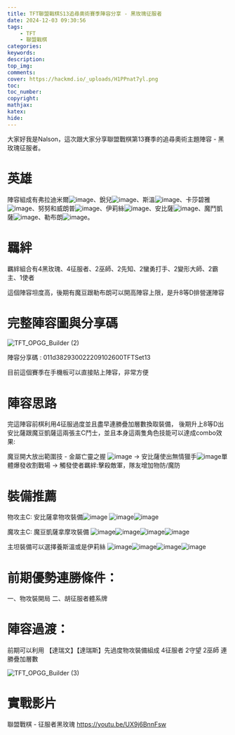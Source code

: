 ```yaml
---
title: TFT聯盟戰棋S13追尋奧術賽季陣容分享 - 黑玫瑰征服者
date: 2024-12-03 09:30:56
tags:
    - TFT
    - 聯盟戰棋
categories:
keywords:
description:
top_img:
comments:
cover: https://hackmd.io/_uploads/H1PPnat7yl.png
toc:
toc_number:
copyright:
mathjax:
katex:
hide:
---
```



大家好我是Nalson，這次跟大家分享聯盟戰棋第13賽季的追尋奧術主題陣容 - 黑玫瑰征服者。

# 英雄
陣容組成有弗拉迪米爾![image](https://hackmd.io/_uploads/ByKeWCtX1l.png)、銳兒![image](https://hackmd.io/_uploads/H1WGZRKQJe.png)、斯溫![image](https://hackmd.io/_uploads/S1VQWRKQkx.png)、卡莎碧雅![image](https://hackmd.io/_uploads/SJVEbAtmyg.png)、努努和威朗普![image](https://hackmd.io/_uploads/H1lIW0FQ1g.png)、伊莉絲![image](https://hackmd.io/_uploads/ry2L-CK71l.png)、安比薩![image](https://hackmd.io/_uploads/By4hxCYQyg.png)、魔鬥凱薩![image](https://hackmd.io/_uploads/B1dDx0YXyg.png)、勒布朗![image](https://hackmd.io/_uploads/Hkl0eCt7kg.png)。

# 羈絆
羈絆組合有4黑玫瑰、4征服者、2巫師、2先知、2蠻勇打手、2變形大師、2霸主、1使者

這個陣容坦度高，後期有魔豆跟勒布朗可以開高陣容上限，是升8等D排營運陣容


# 完整陣容圖與分享碼
![TFT_OPGG_Builder (2)](https://hackmd.io/_uploads/H1PPnat7yl.png)

陣容分享碼 : 011d382930022209102600TFTSet13

目前這個賽季在手機板可以直接貼上陣容，非常方便

# 陣容思路 
完這陣容前棋利用4征服過度並且盡早連勝疊加層數換取裝備，
後期升上8等D出安比薩跟魔豆凱薩這兩張主C鬥士，並且本身這兩隻角色技能可以達成combo效果:

魔豆開大放出範圍技 - 金屬亡靈之握 ![image](https://hackmd.io/_uploads/SJVLeRtm1l.png) -> 安比薩使出無情獵手![image](https://hackmd.io/_uploads/SJ-5xAKXkl.png)單體爆發收割戰場 -> 觸發使者羈絆:擊殺敵軍，隊友增加物防/魔防


# 裝備推薦
物攻主C: 安比薩拿物攻裝備![image](https://hackmd.io/_uploads/Hy_oWAtmkx.png) ![image](https://hackmd.io/_uploads/H1m3-CtX1e.png)![image](https://hackmd.io/_uploads/SJR2WRt7kx.png)

魔攻主C: 魔豆凱薩拿摩攻裝備 ![image](https://hackmd.io/_uploads/B1eWz0K71x.png)![image](https://hackmd.io/_uploads/H19bfAKXyg.png)![image](https://hackmd.io/_uploads/rkTGG0FQJg.png)![image](https://hackmd.io/_uploads/rJJUzAY7ke.png)

主坦裝備可以選擇養斯溫或是伊莉絲  ![image](https://hackmd.io/_uploads/rJNEz0Ymyx.png)![image](https://hackmd.io/_uploads/HJcNMAtQJl.png)![image](https://hackmd.io/_uploads/rJJUzAY7ke.png)![image](https://hackmd.io/_uploads/ryi8GAtmJg.png)


# 前期優勢連勝條件： 

一、物攻裝開局 
二、胡征服者體系牌 


# 陣容過渡：
前期可以利用 【達瑞文】【達瑞斯】先過度物攻裝備組成 4征服者 2守望 2巫師 連勝疊加層數

![TFT_OPGG_Builder (3)](https://hackmd.io/_uploads/rkh27CF7kl.png)


# 實戰影片
聯盟戰棋 - 征服者黑玫瑰
https://youtu.be/UX9j6BnnFsw
